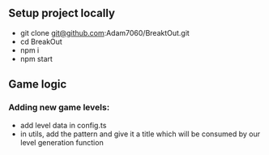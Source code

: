 ## Setup project locally

- git clone git@github.com:Adam7060/BreaktOut.git
- cd BreakOut
- npm i
- npm start

## Game logic

### Adding new game levels:

- add level data in config.ts
- in utils, add the pattern and give it a title which will be consumed by our level generation function
